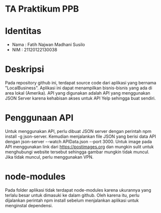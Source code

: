 # TA Praktikum PPB
Identitas
=========
- Nama : Fatih Najwan Madhani Susilo
- NIM : 21120122130038

Deskripsi
=========
Pada repository github ini, terdapat source code dari aplikasi yang bernama "LocalBusiness". Aplikasi ini dapat menampilkan bisnis-bisnis yang ada di area lokal (Amerika). API yang digunakan adalah API yang menggunakan JSON Server karena kehabisan akses untuk API Yelp sehingga buat sendiri.

Penggunaan API
==============
Untuk menggunakan API, perlu dibuat JSON server dengan perintah npm install -g json-server. Kemudian menjalankan file JSON yang berisi data API dengan json-server --watch APIData.json --port 3000. Untuk image pada API menggunakan link dari https://postimages.org dan mungkin sulit untuk menghubungi website tersebut sehingga gambar mungkin tidak muncul. Jika tidak muncul, perlu menggunakan VPN.

node-modules
============
Pada folder aplikasi tidak terdapat node-modules karena ukurannya yang terlalu besar untuk dimasuki ke dalam github. Oleh karena itu, perlu dijalankan perintah npm install sebelum menjalankan aplikasi untuk menginstal dependensi.
